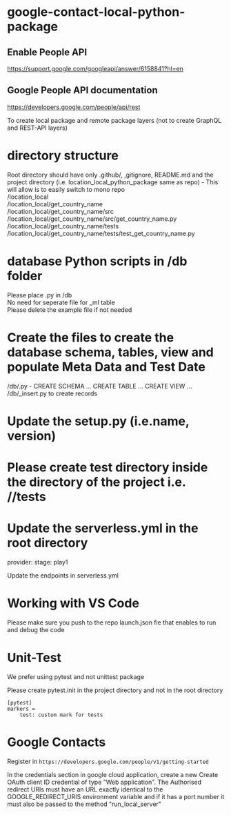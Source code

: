 # google-contact-local-python-package

## Enable People API
https://support.google.com/googleapi/answer/6158841?hl=en<br>

## Google People API documentation
https://developers.google.com/people/api/rest<br>

To create local package and remote package layers (not to create GraphQL and REST-API layers)

# directory structure
Root directory should have only .github/, ,gitignore, README.md and the project directory (i.e. location_local_python_package same as repo) - This will allow is to easily switch to mono repo<br> 
/location_local<br>
/location_local/get_country_name<br>
/location_local/get_country_name/src<br>
/location_local/get_country_name/src/get_country_name.py<br>
/location_local/get_country_name/tests<br>
/location_local/get_country_name/tests/test_get_country_name.py<br>

# database Python scripts in /db folder
Please place <table-name>.py in /db<br>
No need for seperate file for _ml table<br>
Please delete the example file if not needed<br>
  
# Create the files to create the database schema, tables, view and populate Meta Data and Test Date
/db/<table-name>.py - CREATE SCHEMA ... CREATE TABLE ... CREATE VIEW ...<br>
/db/<table-name>_insert.py to create records

# Update the setup.py (i.e.name, version)
 
# Please create test directory inside the directory of the project i.e. /<project-name>/tests

# Update the serverless.yml in the root directory
provider:
  stage: play1
  
Update the endpoints in serverless.yml

# Working with VS Code
Please make sure you push to the repo launch.json fie that enables to run and debug the code<br>

# Unit-Test
We prefer using pytest and not unittest package<br>

Please create pytest.init in the project directory and not in the root directory
```
[pytest]
markers =
    test: custom mark for tests
```

# Google Contacts
Register in `https://developers.google.com/people/v1/getting-started`<br>

In the credentials section in google cloud application, create a new Create OAuth client ID credential of type "Web application".
The Authorised redirect URIs must have an URL exactly identical to the GOOGLE_REDIRECT_URIS environment variable and if it has a port number it must also be passed to the method "run_local_server"
